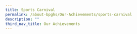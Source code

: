 ```yaml
---
title: Sports Carnival
permalink: /about-bpghs/Our-Achievements/sports-carnival
description: ""
third_nav_title: Our Achievements
---
```

